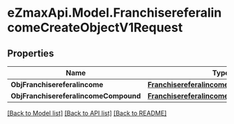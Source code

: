 
# eZmaxApi.Model.FranchisereferalincomeCreateObjectV1Request

## Properties

Name | Type | Description | Notes
------------ | ------------- | ------------- | -------------
**ObjFranchisereferalincome** | [**FranchisereferalincomeRequest**](FranchisereferalincomeRequest.md) |  | [optional] 
**ObjFranchisereferalincomeCompound** | [**FranchisereferalincomeRequestCompound**](FranchisereferalincomeRequestCompound.md) |  | [optional] 

[[Back to Model list]](../README.md#documentation-for-models)
[[Back to API list]](../README.md#documentation-for-api-endpoints)
[[Back to README]](../README.md)

